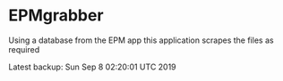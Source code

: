 # EPMgrabber
Using a database from the EPM app this application scrapes the files as required


Latest backup: Sun Sep 8 02:20:01 UTC 2019
